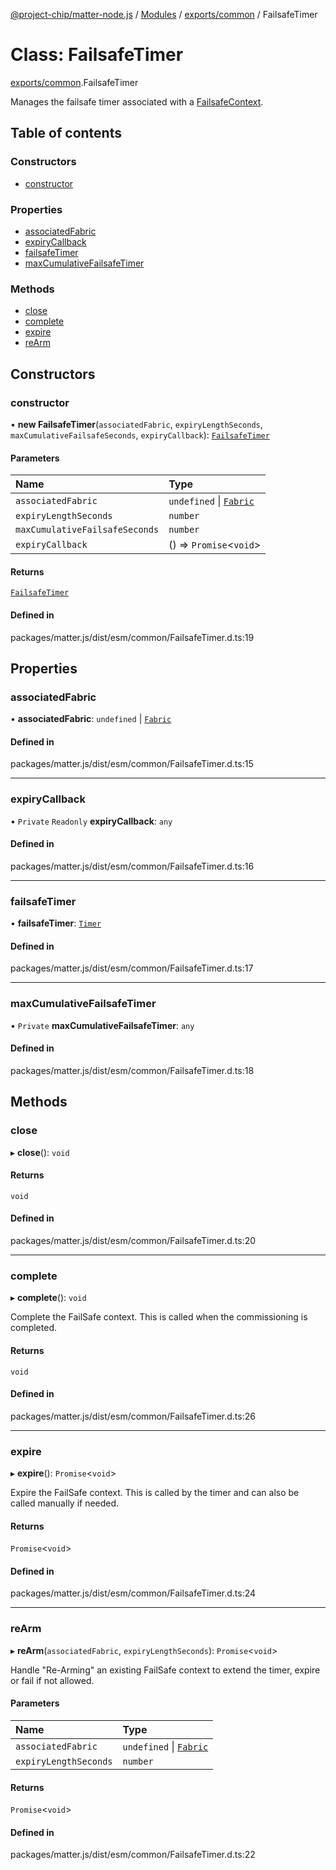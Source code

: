 [@project-chip/matter-node.js](../README.md) / [Modules](../modules.md) / [exports/common](../modules/exports_common.md) / FailsafeTimer

# Class: FailsafeTimer

[exports/common](../modules/exports_common.md).FailsafeTimer

Manages the failsafe timer associated with a [FailsafeContext](../modules/exports_common.FailsafeContext.md).

## Table of contents

### Constructors

- [constructor](exports_common.FailsafeTimer.md#constructor)

### Properties

- [associatedFabric](exports_common.FailsafeTimer.md#associatedfabric)
- [expiryCallback](exports_common.FailsafeTimer.md#expirycallback)
- [failsafeTimer](exports_common.FailsafeTimer.md#failsafetimer)
- [maxCumulativeFailsafeTimer](exports_common.FailsafeTimer.md#maxcumulativefailsafetimer)

### Methods

- [close](exports_common.FailsafeTimer.md#close)
- [complete](exports_common.FailsafeTimer.md#complete)
- [expire](exports_common.FailsafeTimer.md#expire)
- [reArm](exports_common.FailsafeTimer.md#rearm)

## Constructors

### constructor

• **new FailsafeTimer**(`associatedFabric`, `expiryLengthSeconds`, `maxCumulativeFailsafeSeconds`, `expiryCallback`): [`FailsafeTimer`](exports_common.FailsafeTimer.md)

#### Parameters

| Name | Type |
| :------ | :------ |
| `associatedFabric` | `undefined` \| [`Fabric`](exports_fabric.Fabric.md) |
| `expiryLengthSeconds` | `number` |
| `maxCumulativeFailsafeSeconds` | `number` |
| `expiryCallback` | () => `Promise`\<`void`\> |

#### Returns

[`FailsafeTimer`](exports_common.FailsafeTimer.md)

#### Defined in

packages/matter.js/dist/esm/common/FailsafeTimer.d.ts:19

## Properties

### associatedFabric

• **associatedFabric**: `undefined` \| [`Fabric`](exports_fabric.Fabric.md)

#### Defined in

packages/matter.js/dist/esm/common/FailsafeTimer.d.ts:15

___

### expiryCallback

• `Private` `Readonly` **expiryCallback**: `any`

#### Defined in

packages/matter.js/dist/esm/common/FailsafeTimer.d.ts:16

___

### failsafeTimer

• **failsafeTimer**: [`Timer`](../interfaces/time_export.Timer.md)

#### Defined in

packages/matter.js/dist/esm/common/FailsafeTimer.d.ts:17

___

### maxCumulativeFailsafeTimer

• `Private` **maxCumulativeFailsafeTimer**: `any`

#### Defined in

packages/matter.js/dist/esm/common/FailsafeTimer.d.ts:18

## Methods

### close

▸ **close**(): `void`

#### Returns

`void`

#### Defined in

packages/matter.js/dist/esm/common/FailsafeTimer.d.ts:20

___

### complete

▸ **complete**(): `void`

Complete the FailSafe context. This is called when the commissioning is completed.

#### Returns

`void`

#### Defined in

packages/matter.js/dist/esm/common/FailsafeTimer.d.ts:26

___

### expire

▸ **expire**(): `Promise`\<`void`\>

Expire the FailSafe context. This is called by the timer and can also be called manually if needed.

#### Returns

`Promise`\<`void`\>

#### Defined in

packages/matter.js/dist/esm/common/FailsafeTimer.d.ts:24

___

### reArm

▸ **reArm**(`associatedFabric`, `expiryLengthSeconds`): `Promise`\<`void`\>

Handle "Re-Arming" an existing FailSafe context to extend the timer, expire or fail if not allowed.

#### Parameters

| Name | Type |
| :------ | :------ |
| `associatedFabric` | `undefined` \| [`Fabric`](exports_fabric.Fabric.md) |
| `expiryLengthSeconds` | `number` |

#### Returns

`Promise`\<`void`\>

#### Defined in

packages/matter.js/dist/esm/common/FailsafeTimer.d.ts:22
